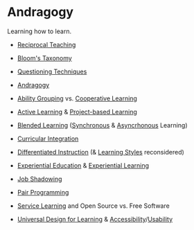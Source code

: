 # Andragogy
Learning how to learn.
- [Reciprocal Teaching](/reciprocal-teaching/README.md)
- [Bloom's Taxonomy](/blooms-taxonomy/README.md)
- [Questioning Techniques](/questioning-techniques/README.md)


- [Andragogy](http://www.otan.us/browse/index.cfm?fuseaction=doc&catid=23083&ref=117)
- [Ability Grouping](/ability-grouping/README.md) vs. [Cooperative Learning](/ability-grouping/README.md)
- [Active Learning](http://www.otan.us/browse/index.cfm?fuseaction=doc&catid=23610&ref=595) & [Project-based Learning](http://www.otan.us/browse/index.cfm?fuseaction=doc&catid=29858&ref=718)
- [Blended Learning](http://www.otan.us/browse/index.cfm?fuseaction=doc&catid=33953&ref=813) ([Synchronous](http://www.otan.us/browse/index.cfm?fuseaction=doc&catid=23560&ref=547) & [Asyncrhonous](http://www.otan.us/browse/index.cfm?fuseaction=doc&catid=23559&ref=546) Learning)
- [Curricular Integration](/curricular-integration/README.md)
- [Differentiated Instruction](http://www.otan.us/browse/index.cfm?fuseaction=doc&catid=33548&ref=780) (& [Learning Styles](http://blog.matbury.com/2015/08/12/learning-styles-mindsets-and-adaptive-strategies/) reconsidered)
- [Experiential Education](http://www.otan.us/browse/index.cfm?fuseaction=doc&catid=23355&ref=319) & [Experiential Learning](http://www.otan.us/browse/index.cfm?fuseaction=doc&catid=23641&ref=623)
- [Job Shadowing](https://en.wikipedia.org/wiki/Job_shadow)
- [Pair Programming](https://en.wikipedia.org/wiki/Pair_programming)
- [Service Learning](http://www.otan.us/browse/index.cfm?fuseaction=doc&catid=23539&ref=538) and Open Source vs. Free Software
- [Universal Design for Learning](http://www.otan.us/browse/index.cfm?fuseaction=doc&catid=32778&ref=762) & [Accessibility](https://en.wikipedia.org/wiki/Web_accessibility)/[Usability](https://en.wikipedia.org/wiki/Web_usability)
